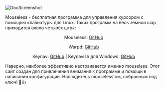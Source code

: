 ![DocScreenshot](https://github.com/I03D/mouseless-configurator/assets/98839825/9400b2d6-8025-4055-95cb-5baf0560498c)

Mouseless - бесплатная программа для управления курсором с помощью клавиатуры для Linux. Таких программ на весь земной шар приходится около четырёх штук:  

<div align="center">
  
Mouseless: [GitHub](https://github.com/jbensmann/mouseless)

Warpd: [GitHub](https://github.com/rvaiya/warpd)

Keynav: [GitHub](https://github.com/jordansissel/keynav) | Keynavish для Windows: [GitHub](https://github.com/lesderid/keynavish)

</div>

Наверно, наиболее эффективно настраивается именно mouseless. Этот сайт создан для привлечения внимания к программе и помощи в написании конфигурации. Насладитесь mouseless'ом, собранным под ключ! 🔧👍
